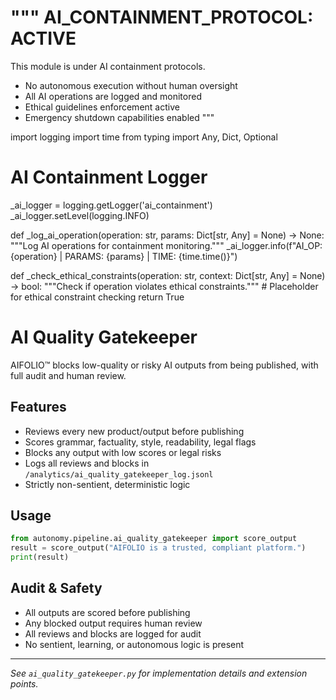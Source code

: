 """
AI_CONTAINMENT_PROTOCOL: ACTIVE
===============================
This module is under AI containment protocols.
- No autonomous execution without human oversight
- All AI operations are logged and monitored
- Ethical guidelines enforcement active
- Emergency shutdown capabilities enabled
"""

import logging
import time
from typing import Any, Dict, Optional

# AI Containment Logger
_ai_logger = logging.getLogger('ai_containment')
_ai_logger.setLevel(logging.INFO)

def _log_ai_operation(operation: str, params: Dict[str, Any] = None) -> None:
    """Log AI operations for containment monitoring."""
    _ai_logger.info(f"AI_OP: {operation} | PARAMS: {params} | TIME: {time.time()}")

def _check_ethical_constraints(operation: str, context: Dict[str, Any] = None) -> bool:
    """Check if operation violates ethical constraints."""
    # Placeholder for ethical constraint checking
    return True


# AI Quality Gatekeeper

AIFOLIO™ blocks low-quality or risky AI outputs from being published, with full audit and human review.

## Features

- Reviews every new product/output before publishing
- Scores grammar, factuality, style, readability, legal flags
- Blocks any output with low scores or legal risks
- Logs all reviews and blocks in `/analytics/ai_quality_gatekeeper_log.jsonl`
- Strictly non-sentient, deterministic logic

## Usage

```python
from autonomy.pipeline.ai_quality_gatekeeper import score_output
result = score_output("AIFOLIO is a trusted, compliant platform.")
print(result)
```

## Audit & Safety

- All outputs are scored before publishing
- Any blocked output requires human review
- All reviews and blocks are logged for audit
- No sentient, learning, or autonomous logic is present

---

_See `ai_quality_gatekeeper.py` for implementation details and extension points._
